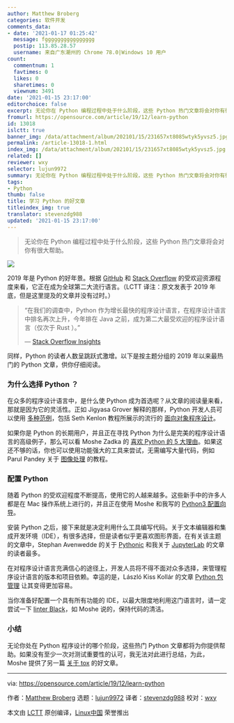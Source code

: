```yaml
---
author: Matthew Broberg
categories: 软件开发
comments_data:
- date: '2021-01-17 01:25:42'
  message: fgggggggggggggggg
  postip: 113.85.28.57
  username: 来自广东潮州的 Chrome 78.0|Windows 10 用户
count:
  commentnum: 1
  favtimes: 0
  likes: 0
  sharetimes: 0
  viewnum: 3491
date: '2021-01-15 23:17:00'
editorchoice: false
excerpt: 无论你在 Python 编程过程中处于什么阶段，这些 Python 热门文章将会对你有很大帮助。
fromurl: https://opensource.com/article/19/12/learn-python
id: 13018
islctt: true
banner_img: /data/attachment/album/202101/15/231657xt8085wtyk5yvsz5.jpg
permalink: /article-13018-1.html
index_img: /data/attachment/album/202101/15/231657xt8085wtyk5yvsz5.jpg.thumb.jpg
related: []
reviewer: wxy
selector: lujun9972
summary: 无论你在 Python 编程过程中处于什么阶段，这些 Python 热门文章将会对你有很大帮助。
tags:
- Python
thumb: false
title: 学习 Python 的好文章
titleindex_img: true
translator: stevenzdg988
updated: '2021-01-15 23:17:00'
---
```



> 
> 无论你在 Python 编程过程中处于什么阶段，这些 Python 热门文章将会对你有很大帮助。
> 
> 
> 


![](/data/attachment/album/202101/15/231657xt8085wtyk5yvsz5.jpg)


2019 年是 Python 的好年景。根据 [GitHub](https://octoverse.github.com/#top-languages) 和 [Stack Overflow](https://insights.stackoverflow.com/survey/2019) 的受欢迎资源程度来看，它正在成为全球第二大流行语言。（LCTT 译注：原文发表于 2019 年底，但是这里提及的文章并没有过时。）



> 
> “在我们的调查中，Python 作为增长最快的程序设计语言，在程序设计语言中排名再次上升，今年排在 Java 之前，成为第二大最受欢迎的程序设计语言（仅次于 Rust ）。”
> 
> 
> — [Stack Overflow Insights](https://insights.stackoverflow.com/survey/2019)
> 
> 
> 


同样，Python 的读者人数呈跳跃式激增。以下是按主题分组的 2019 年以来最热门的 Python 文章，供你仔细阅读。


### 为什么选择 Python ？


在众多的程序设计语言中，是什么使 Python 成为首选呢？从文章的阅读量来看，那就是因为它的灵活性。正如 Jigyasa Grover 解释的那样，Python 开发人员可以使用 [多种范例](https://opensource.com/article/19/10/python-programming-paradigms)，包括 Seth Kenlon 教程所展示的流行的 [面向对象程序设计](https://opensource.com/article/19/7/get-modular-python-classes)。


如果你是 Python 的长期用户，并且正在寻找 Python 为什么是完美的程序设计语言的高级例子，那么可以看 Moshe Zadka 的 [喜欢 Python 的 5 大理由](https://opensource.com/article/19/10/why-love-python)。如果这还不够的话，你也可以使用功能强大的工具来尝试，无需编写大量代码，例如 Parul Pandey 关于 [图像处理](/article-10679-1.html) 的教程。


### 配置 Python


随着 Python 的受欢迎程度不断提高，使用它的人越来越多。这些新手中的许多人都是在 Mac 操作系统上进行的，并且正在使用 Moshe 和我写的 [Python3 配置向导](https://opensource.com/article/19/5/python-3-default-mac)。


安装 Python 之后，接下来就是决定利用什么工具编写代码。关于文本编辑器和集成开发环境（IDE），有很多选择，但是读者似乎更喜欢图形界面，在有关该主题的文章中，Stephan Avenwedde 的关于 [Pythonic](https://opensource.com/article/19/5/graphically-programming-pythonic) 和我关于 [JupyterLab](https://opensource.com/article/19/5/jupyterlab-python-developers-magic) 的文章的读者最多。


在对程序设计语言充满信心的途径上，开发人员将不得不面对众多选择，来管理程序设计语言的版本和项目依赖。幸运的是，László Kiss Kollár 的文章 [Python 包管理](https://opensource.com/article/19/4/managing-python-packages) 让其变得更加容易。


当你准备好配置一个具有所有功能的 IDE，以最大限度地利用这门语言时，请一定尝试一下 [linter Black](/article-10864-1.html)，如 Moshe 说的，保持代码的清洁。


### 小结


无论你处在 Python 程序设计的哪个阶段，这些热门 Python 文章都将为你提供帮助。如果没有至少一次对测试重要性的认可，我无法对此进行总结，为此，Moshe 提供了另一篇 [关于 tox](https://opensource.com/article/19/5/python-tox) 的好文章。




---


via: <https://opensource.com/article/19/12/learn-python>


作者：[Matthew Broberg](https://opensource.com/users/mbbroberg) 选题：[lujun9972](https://github.com/lujun9972) 译者：[stevenzdg988](https://github.com/stevenzdg988) 校对：[wxy](https://github.com/wxy)


本文由 [LCTT](https://github.com/LCTT/TranslateProject) 原创编译，[Linux中国](https://linux.cn/) 荣誉推出